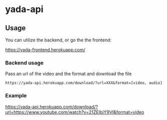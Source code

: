 # yada-api

## Usage

You can utilize the backend, or go the the frontend: 

https://yada-frontend.herokuapp.com/

### Backend usage

Pass an url of the video and the format and download the file
```
https://yada-api.herokuapp.com/download/?url=XXX&format=[video, audio]
```

### Example

https://yada-api.herokuapp.com/download/?url=https://www.youtube.com/watch?v=21ZEIbjY9VI&format=video

